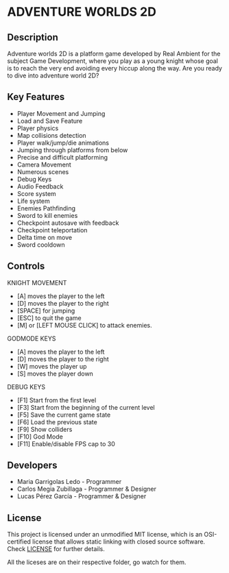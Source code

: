 # ADVENTURE WORLDS 2D

## Description

Adventure worlds 2D is a platform game developed by Real Ambient for the subject Game Development, where you play as a young knight whose goal is to reach the very end avoiding every hiccup along the way. Are you ready to dive into adventure world 2D?

## Key Features

 - Player Movement and Jumping
 - Load and Save Feature
 - Player physics
 - Map collisions detection
 - Player walk/jump/die animations
 - Jumping through platforms from below
 - Precise and difficult platforming
 - Camera Movement
 - Numerous scenes
 - Debug Keys
 - Audio Feedback
 - Score system
 - Life system
 - Enemies Pathfinding
 - Sword to kill enemies
 - Checkpoint autosave with feedback
 - Checkpoint teleportation
 - Delta time on move
 - Sword cooldown 
 
## Controls

 KNIGHT MOVEMENT
 - [A] moves the player to the left
 - [D] moves the player to the right
 - [SPACE] for jumping
 - [ESC] to quit the game
 - [M] or [LEFT MOUSE CLICK] to attack enemies.

 GODMODE KEYS 
 - [A] moves the player to the left
 - [D] moves the player to the right
 - [W] moves the player up
 - [S] moves the player down

 DEBUG KEYS
 - [F1] Start from the first level
 - [F3] Start from the beginning of the current level
 - [F5] Save the current game state
 - [F6] Load the previous state 
 - [F9] Show colliders
 - [F10] God Mode
 - [F11] Enable/disable FPS cap to 30

## Developers

 - Maria Garrigolas Ledo - Programmer
 - Carlos Megia Zubillaga - Programmer & Designer
 - Lucas Pérez García - Programmer & Designer

## License

This project is licensed under an unmodified MIT license, which is an OSI-certified license that allows static linking with closed source software. Check [LICENSE](LICENSE) for further details.

All the liceses are on their respective folder, go watch for them.



